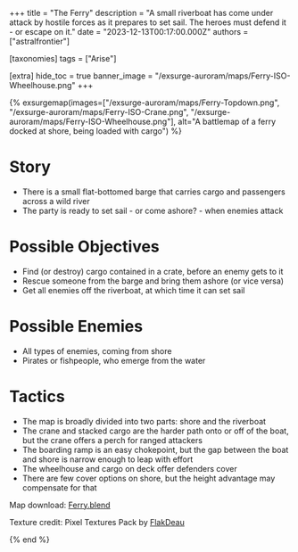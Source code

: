 +++
title = "The Ferry"
description = "A small riverboat has come under attack by hostile forces as it prepares to set sail. The heroes must defend it - or escape on it."
date = "2023-12-13T00:17:00.000Z"
authors = ["astralfrontier"]

[taxonomies]
tags = ["Arise"]

[extra]
hide_toc = true
banner_image = "/exsurge-auroram/maps/Ferry-ISO-Wheelhouse.png"
+++

{% exsurgemap(images=["/exsurge-auroram/maps/Ferry-Topdown.png", "/exsurge-auroram/maps/Ferry-ISO-Crane.png", "/exsurge-auroram/maps/Ferry-ISO-Wheelhouse.png"], alt="A battlemap of a ferry docked at shore, being loaded with cargo") %}

# Story

- There is a small flat-bottomed barge that carries cargo and passengers across a wild river
- The party is ready to set sail - or come ashore? - when enemies attack

# Possible Objectives

- Find (or destroy) cargo contained in a crate, before an enemy gets to it
- Rescue someone from the barge and bring them ashore (or vice versa)
- Get all enemies off the riverboat, at which time it can set sail

# Possible Enemies

- All types of enemies, coming from shore
- Pirates or fishpeople, who emerge from the water

# Tactics

- The map is broadly divided into two parts: shore and the riverboat
- The crane and stacked cargo are the harder path onto or off of the boat, but the crane offers a perch for ranged attackers
- The boarding ramp is an easy chokepoint, but the gap between the boat and shore is narrow enough to leap with effort
- The wheelhouse and cargo on deck offer defenders cover
- There are few cover options on shore, but the height advantage may compensate for that

Map download: [Ferry.blend](/exsurge-auroram/maps/Ferry.blend)

Texture credit: Pixel Textures Pack by [FlakDeau](https://flakdeau19.itch.io/)

{% end %}
